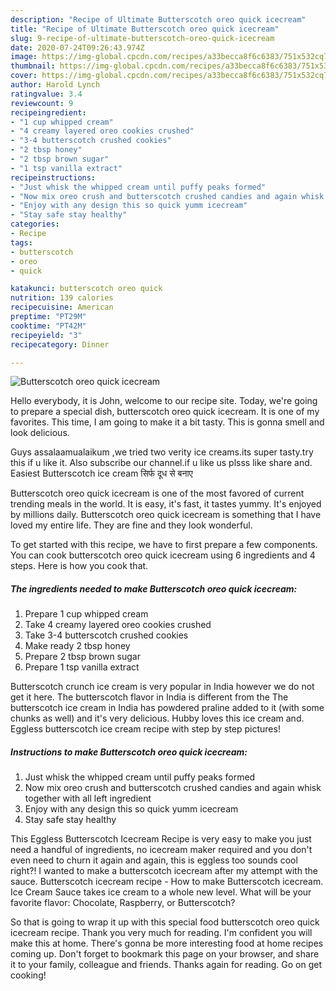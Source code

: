 ```yaml
---
description: "Recipe of Ultimate Butterscotch oreo quick icecream"
title: "Recipe of Ultimate Butterscotch oreo quick icecream"
slug: 9-recipe-of-ultimate-butterscotch-oreo-quick-icecream
date: 2020-07-24T09:26:43.974Z
image: https://img-global.cpcdn.com/recipes/a33becca8f6c6383/751x532cq70/butterscotch-oreo-quick-icecream-recipe-main-photo.jpg
thumbnail: https://img-global.cpcdn.com/recipes/a33becca8f6c6383/751x532cq70/butterscotch-oreo-quick-icecream-recipe-main-photo.jpg
cover: https://img-global.cpcdn.com/recipes/a33becca8f6c6383/751x532cq70/butterscotch-oreo-quick-icecream-recipe-main-photo.jpg
author: Harold Lynch
ratingvalue: 3.4
reviewcount: 9
recipeingredient:
- "1 cup whipped cream"
- "4 creamy layered oreo cookies crushed"
- "3-4 butterscotch crushed cookies"
- "2 tbsp honey"
- "2 tbsp brown sugar"
- "1 tsp vanilla extract"
recipeinstructions:
- "Just whisk the whipped cream until puffy peaks formed"
- "Now mix oreo crush and butterscotch crushed candies and again whisk together with all left ingredient"
- "Enjoy with any design this so quick yumm icecream"
- "Stay safe stay healthy"
categories:
- Recipe
tags:
- butterscotch
- oreo
- quick

katakunci: butterscotch oreo quick 
nutrition: 139 calories
recipecuisine: American
preptime: "PT29M"
cooktime: "PT42M"
recipeyield: "3"
recipecategory: Dinner

---
```



![Butterscotch oreo quick icecream](https://img-global.cpcdn.com/recipes/a33becca8f6c6383/751x532cq70/butterscotch-oreo-quick-icecream-recipe-main-photo.jpg)

Hello everybody, it is John, welcome to our recipe site. Today, we're going to prepare a special dish, butterscotch oreo quick icecream. It is one of my favorites. This time, I am going to make it a bit tasty. This is gonna smell and look delicious.

Guys assalaamualaikum ,we tried two verity ice creams.its super tasty.try this if u like it. Also subscribe our channel.if u like us plsss like share and. Easiest Butterscotch ice cream सिर्फ दूध से बनाए

Butterscotch oreo quick icecream is one of the most favored of current trending meals in the world. It is easy, it's fast, it tastes yummy. It's enjoyed by millions daily. Butterscotch oreo quick icecream is something that I have loved my entire life. They are fine and they look wonderful.


To get started with this recipe, we have to first prepare a few components. You can cook butterscotch oreo quick icecream using 6 ingredients and 4 steps. Here is how you cook that.

<!--inarticleads1-->

##### The ingredients needed to make Butterscotch oreo quick icecream:

1. Prepare 1 cup whipped cream
1. Take 4 creamy layered oreo cookies crushed
1. Take 3-4 butterscotch crushed cookies
1. Make ready 2 tbsp honey
1. Prepare 2 tbsp brown sugar
1. Prepare 1 tsp vanilla extract


Butterscotch crunch ice cream is very popular in India however we do not get it here. The butterscotch flavor in India is different from the The butterscotch ice cream in India has powdered praline added to it (with some chunks as well) and it&#39;s very delicious. Hubby loves this ice cream and. Eggless butterscotch ice cream recipe with step by step pictures! 

<!--inarticleads2-->

##### Instructions to make Butterscotch oreo quick icecream:

1. Just whisk the whipped cream until puffy peaks formed
1. Now mix oreo crush and butterscotch crushed candies and again whisk together with all left ingredient
1. Enjoy with any design this so quick yumm icecream
1. Stay safe stay healthy


This Eggless Butterscotch Icecream Recipe is very easy to make you just need a handful of ingredients, no icecream maker required and you don&#39;t even need to churn it again and again, this is eggless too sounds cool right?! I wanted to make a butterscotch icecream after my attempt with the sauce. Butterscotch icecream recipe - How to make Butterscotch icecream. Ice Cream Sauce takes ice cream to a whole new level. What will be your favorite flavor: Chocolate, Raspberry, or Butterscotch? 

So that is going to wrap it up with this special food butterscotch oreo quick icecream recipe. Thank you very much for reading. I'm confident you will make this at home. There's gonna be more interesting food at home recipes coming up. Don't forget to bookmark this page on your browser, and share it to your family, colleague and friends. Thanks again for reading. Go on get cooking!
